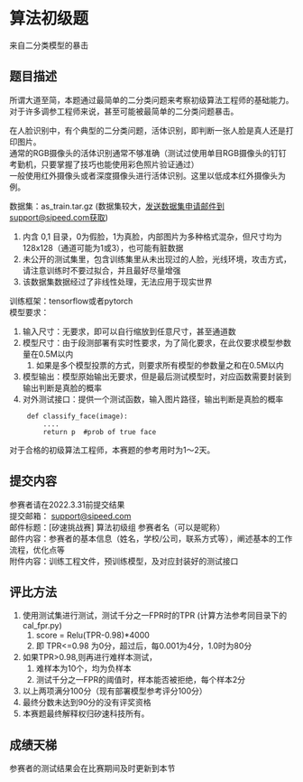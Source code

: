 # 算法初级题
来自二分类模型的暴击

## 题目描述
所谓大道至简，本题通过最简单的二分类问题来考察初级算法工程师的基础能力。  
对于许多调参工程师来说，甚至可能被最简单的二分类问题暴击。  

在人脸识别中，有个典型的二分类问题，活体识别，即判断一张人脸是真人还是打印图片。  
通常的RGB摄像头的活体识别通常不够准确（测试过使用单目RGB摄像头的钉钉考勤机，只要掌握了技巧也能使用彩色照片验证通过）  
一般使用红外摄像头或者深度摄像头进行活体识别。这里以低成本红外摄像头为例。  

数据集：as_train.tar.gz  (数据集较大，发送数据集申请邮件到support@sipeed.com获取)
1. 内含 0,1 目录，0为假脸，1为真脸，内部图片为多种格式混杂，但尺寸均为128x128（通道可能为1或3），也可能有脏数据    
2. 未公开的测试集里，包含训练集里从未出现过的人脸，光线环境，攻击方式，请注意训练时不要过拟合，并且最好尽量增强  
3. 该数据集数据经过了非线性处理，无法应用于现实世界  

训练框架：tensorflow或者pytorch  
模型要求：
1. 输入尺寸：无要求，即可以自行缩放到任意尺寸，甚至通道数
2. 模型尺寸：由于段测部署有实时性要求，为了简化要求，在此仅要求模型参数量在0.5M以内
   1. 如果是多个模型投票的方式，则要求所有模型的参数量之和在0.5M以内
3. 模型输出：模型原始输出无要求，但是最后测试模型时，对应函数需要封装到输出判断是真脸的概率
4. 对外测试接口：提供一个测试函数，输入图片路径，输出判断是真脸的概率
   ```
    def classify_face(image):
        ....
        return p  #prob of true face
    ```
对于合格的初级算法工程师，本赛题的参考用时为1～2天。  

## 提交内容
参赛者请在2022.3.31前提交结果  
提交邮箱： support@sipeed.com  
邮件标题：[矽速挑战赛] 算法初级组 参赛者名（可以是昵称）  
邮件内容：参赛者的基本信息（姓名，学校/公司，联系方式等），阐述基本的工作流程，优化点等  
附件内容：训练工程文件，预训练模型，及对应封装好的测试接口  

## 评比方法
1. 使用测试集进行测试，测试千分之一FPR时的TPR (计算方法参考同目录下的cal_fpr.py)
   1. score = Relu(TPR-0.98)*4000
   2. 即 TPR<=0.98 为0分，超过后，每0.001为4分，1.0时为80分
2. 如果TPR>0.98,则再进行难样本测试，
   1. 难样本为10个，均为负样本
   2. 测试千分之一FPR的阈值时，样本能否被拒绝，每个样本2分
3. 以上两项满分100分（现有部署模型参考评分100分）
4. 最终分数未达到90分的没有评奖资格
5. 本赛题最终解释权归矽速科技所有。

## 成绩天梯
参赛者的测试结果会在比赛期间及时更新到本节

